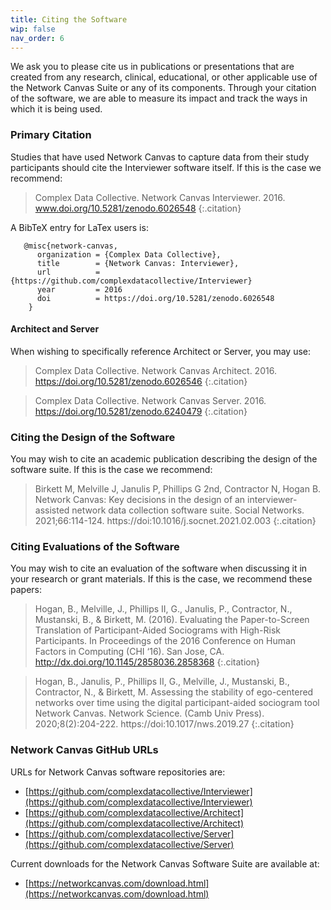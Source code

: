 ```yaml
---
title: Citing the Software
wip: false
nav_order: 6
---
```


We ask you to please cite us in publications or presentations that are created from any research, clinical, educational, or other applicable use of the Network Canvas Suite or any of its components. Through your citation of the software, we are able to measure its impact and track the ways in which it is being used.

### Primary Citation

Studies that have used Network Canvas to capture data from their study participants should cite the Interviewer software itself. If this is the case we recommend:

>Complex Data Collective. Network Canvas Interviewer. 2016. www.doi.org/10.5281/zenodo.6026548
{:.citation}

A BibTeX entry for LaTex users is:

```
   @misc{network-canvas,
      organization = {Complex Data Collective}, 
      title        = {Network Canvas: Interviewer},
      url          = {https://github.com/complexdatacollective/Interviewer}
      year         = 2016
      doi          = https://doi.org/10.5281/zenodo.6026548
    }
```

#### Architect and Server

When wishing to specifically reference Architect or Server, you may use:

>Complex Data Collective. Network Canvas Architect. 2016. https://doi.org/10.5281/zenodo.6026546
{:.citation}

>Complex Data Collective. Network Canvas Server. 2016. https://doi.org/10.5281/zenodo.6240479
{:.citation}

### Citing the Design of the Software

You may wish to cite an academic publication describing the design of the software suite. If this is the case we recommend: 

>Birkett M, Melville J, Janulis P, Phillips G 2nd, Contractor N, Hogan B. Network Canvas: Key decisions in the design of an interviewer-assisted network data collection software suite. Social Networks. 2021;66:114-124. https://doi:10.1016/j.socnet.2021.02.003
{:.citation}

### Citing Evaluations of the Software

You may wish to cite an evaluation of the software when discussing it in your research or grant materials. If this is the case, we recommend these papers:

>Hogan, B., Melville, J., Phillips II, G., Janulis, P., Contractor, N., Mustanski, B., & Birkett, M. (2016). Evaluating the Paper-to-Screen Translation of Participant-Aided Sociograms with High-Risk Participants. In Proceedings of the 2016 Conference on Human Factors in Computing (CHI ‘16). San Jose, CA. http://dx.doi.org/10.1145/2858036.2858368
{:.citation}

>Hogan, B., Janulis, P., Phillips II, G., Melville, J., Mustanski, B., Contractor, N., & Birkett, M. Assessing the stability of ego-centered networks over time using the digital participant-aided sociogram tool Network Canvas. Network Science. (Camb Univ Press). 2020;8(2):204-222. https://doi:10.1017/nws.2019.27
{:.citation}

### Network Canvas GitHub URLs

URLs for Network Canvas software repositories are:

- [https://github.com/complexdatacollective/Interviewer](https://github.com/complexdatacollective/Interviewer)
- [https://github.com/complexdatacollective/Architect](https://github.com/complexdatacollective/Architect)
- [https://github.com/complexdatacollective/Server](https://github.com/complexdatacollective/Server)

Current downloads for the Network Canvas Software Suite are available at:

- [https://networkcanvas.com/download.html](https://networkcanvas.com/download.html)
